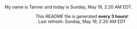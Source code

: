 My name is Tanner and today is Sunday, May 19, 2:20 AM EDT.

<p align="center">This <i>README</i> file is generated <b>every 3 hours</b>!</br>Last refresh: Sunday, May 19, 2:20 AM EDT<br /></p>

